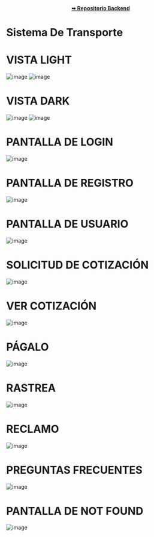 <div align="center">
  <a href="https://github.com/AnthonyAvellaneda10/Backend-DBD"><strong>➥ Repositorio Backend</strong></a>
</div>

# Sistema De Transporte

# VISTA LIGHT
![image](https://user-images.githubusercontent.com/86142907/178157645-10a13a0d-134a-4d28-ba92-377ca85203bc.png)
![image](https://user-images.githubusercontent.com/86142907/178157847-61c3c4c0-c053-447d-84f2-0989e9b8a615.png)
# VISTA DARK
![image](https://user-images.githubusercontent.com/86142907/178157652-bbb553b1-7864-4c25-905f-e5a2a94ba925.png)
![image](https://user-images.githubusercontent.com/86142907/178157732-3644e1a7-c7c1-4825-97fa-379a9dc381ab.png)
# PANTALLA DE LOGIN
![image](https://user-images.githubusercontent.com/86142907/180367996-7b652f47-8356-4996-a1b0-318252c3444a.png)
# PANTALLA DE REGISTRO
![image](https://user-images.githubusercontent.com/86142907/180368052-2092029c-0b41-49ef-ab5b-879556e513a5.png)
# PANTALLA DE USUARIO
![image](https://user-images.githubusercontent.com/86142907/180368200-f3b395a6-fef3-45cc-8fde-594fa0f0aced.png)
# SOLICITUD DE COTIZACIÓN
![image](https://user-images.githubusercontent.com/86142907/180368279-ef2e06b1-3adc-4857-ac41-ba037032312a.png)
# VER COTIZACIÓN
![image](https://user-images.githubusercontent.com/86142907/180368356-5952e6ce-5bf2-4160-9f05-6999c4228dc4.png)
# PÁGALO
![image](https://user-images.githubusercontent.com/86142907/180368520-8b16dcdb-3495-4cdf-92bf-810d0bbf95c2.png)
# RASTREA
![image](https://user-images.githubusercontent.com/86142907/180368825-d053f676-ce2d-4a02-b0d7-54f2e6d6b58d.png)
# RECLAMO
![image](https://user-images.githubusercontent.com/86142907/180368574-bc2ea110-348c-4d34-9fca-4f8f723cbad6.png)
# PREGUNTAS FRECUENTES
![image](https://user-images.githubusercontent.com/86142907/180368718-d901da8f-fcce-4461-82b0-7a5f29444b65.png)
# PANTALLA DE NOT FOUND
![image](https://user-images.githubusercontent.com/86142907/178157822-f4ce2e8d-73b9-443f-8df1-ae7c8dd05f7b.png)
